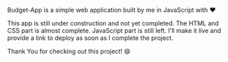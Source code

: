 Budget-App is a simple web application built by me in JavaScript with :heart:

This app is still under construction and not yet completed.
The HTML and CSS part is almost complete. JavaScript part is still left.
I'll make it live and provide a link to deploy as soon as I complete the project.

Thank You for checking out this project! :smile:
